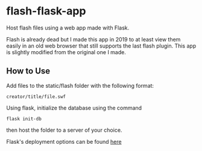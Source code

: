 # flash-flask-app #
Host flash files using a web app made with Flask.

Flash is already dead but I made this app in 2019 to at least view them easily in an old web browser that still supports the last flash plugin.
This app is slightly modified from the original one I made.


## How to Use ##
Add files to the static/flash folder with the following format: 

    creator/title/file.swf

Using flask, initialize the database using the command <pre><code>flask init-db</code></pre> then host the folder to a server of your choice.

Flask's deployment options can be found [here](https://flask.palletsprojects.com/en/2.1.x/deploying/)